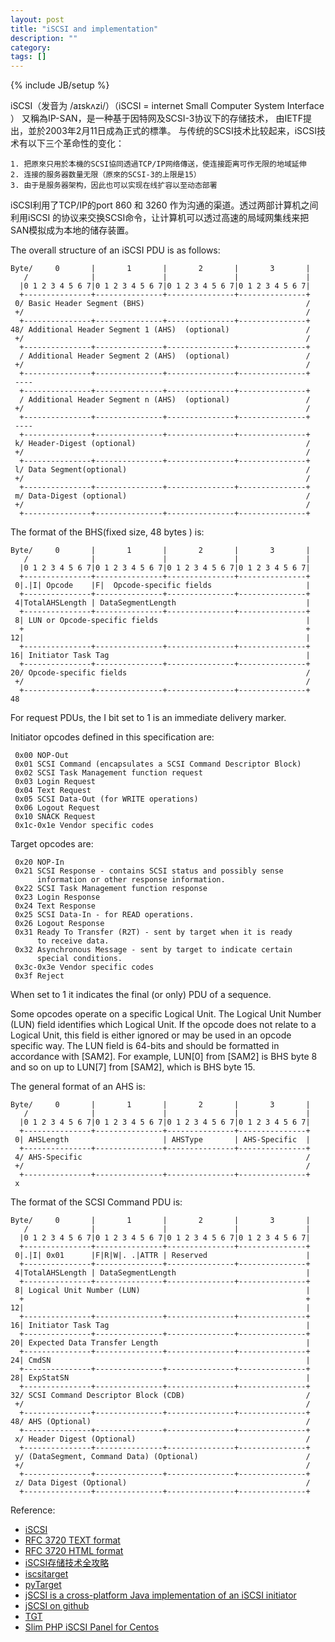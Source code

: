 ```yaml
---
layout: post
title: "iSCSI and implementation"
description: ""
category: 
tags: []
---
```

{% include JB/setup %}

iSCSI（发音为 /аɪskʌzi/）（iSCSI = internet Small Computer System Interface ）
又稱為IP-SAN，是一种基于因特网及SCSI-3协议下的存储技术，
由IETF提出，並於2003年2月11日成為正式的標準。
与传统的SCSI技术比较起来，iSCSI技术有以下三个革命性的变化：

	1. 把原來只用於本機的SCSI協同透過TCP/IP网络傳送，使连接距离可作无限的地域延伸
	2. 连接的服务器数量无限（原來的SCSI-3的上限是15）
	3. 由于是服务器架构，因此也可以实现在线扩容以至动态部署

iSCSI利用了TCP/IP的port 860 和 3260 作为沟通的渠道。透过两部计算机之间利用iSCSI
的协议来交换SCSI命令，让计算机可以透过高速的局域网集线来把SAN模拟成为本地的储存装置。

The overall structure of an iSCSI  PDU is as follows:

	Byte/     0       |       1       |       2       |       3       |
	   /              |               |               |               |
	  |0 1 2 3 4 5 6 7|0 1 2 3 4 5 6 7|0 1 2 3 4 5 6 7|0 1 2 3 4 5 6 7|
	  +---------------+---------------+---------------+---------------+
	 0/ Basic Header Segment (BHS)                                    /
	 +/                                                               /
	  +---------------+---------------+---------------+---------------+
	48/ Additional Header Segment 1 (AHS)  (optional)                 /
	 +/                                                               /
	  +---------------+---------------+---------------+---------------+
	  / Additional Header Segment 2 (AHS)  (optional)                 /
	 +/                                                               /
	  +---------------+---------------+---------------+---------------+
	 ----
	  +---------------+---------------+---------------+---------------+
	  / Additional Header Segment n (AHS)  (optional)                 /
	 +/                                                               /
	  +---------------+---------------+---------------+---------------+
	 ----
	  +---------------+---------------+---------------+---------------+
	 k/ Header-Digest (optional)                                      /
	 +/                                                               /
	  +---------------+---------------+---------------+---------------+
	 l/ Data Segment(optional)                                        /
	 +/                                                               /
	  +---------------+---------------+---------------+---------------+
	 m/ Data-Digest (optional)                                        /
	 +/                                                               /
	  +---------------+---------------+---------------+---------------+


The format of the BHS(fixed size, 48 bytes ) is:

	Byte/     0       |       1       |       2       |       3       |
	   /              |               |               |               |
	  |0 1 2 3 4 5 6 7|0 1 2 3 4 5 6 7|0 1 2 3 4 5 6 7|0 1 2 3 4 5 6 7|
	  +---------------+---------------+---------------+---------------+
	 0|.|I| Opcode    |F|  Opcode-specific fields                     |
	  +---------------+---------------+---------------+---------------+
	 4|TotalAHSLength | DataSegmentLength                             |
	  +---------------+---------------+---------------+---------------+
	 8| LUN or Opcode-specific fields                                 |
	  +                                                               +
	12|                                                               |
	  +---------------+---------------+---------------+---------------+
	16| Initiator Task Tag                                            |
	  +---------------+---------------+---------------+---------------+
	20/ Opcode-specific fields                                        /
	 +/                                                               /
	  +---------------+---------------+---------------+---------------+
	48

For request PDUs, the I bit set to 1 is an immediate delivery marker.

Initiator opcodes defined in this specification are:

	 0x00 NOP-Out
	 0x01 SCSI Command (encapsulates a SCSI Command Descriptor Block)
	 0x02 SCSI Task Management function request
	 0x03 Login Request
	 0x04 Text Request
	 0x05 SCSI Data-Out (for WRITE operations)
	 0x06 Logout Request
	 0x10 SNACK Request
	 0x1c-0x1e Vendor specific codes

Target opcodes are:

     0x20 NOP-In
     0x21 SCSI Response - contains SCSI status and possibly sense
          information or other response information.
     0x22 SCSI Task Management function response
     0x23 Login Response
     0x24 Text Response
     0x25 SCSI Data-In - for READ operations.
     0x26 Logout Response
     0x31 Ready To Transfer (R2T) - sent by target when it is ready
          to receive data.
     0x32 Asynchronous Message - sent by target to indicate certain
          special conditions.
     0x3c-0x3e Vendor specific codes
     0x3f Reject

When set to 1 it indicates the final (or only) PDU of a sequence.

Some opcodes operate on a specific Logical Unit.  The Logical Unit
Number (LUN) field identifies which Logical Unit.  If the opcode does
not relate to a Logical Unit, this field is either ignored or may be
used in an opcode specific way.  The LUN field is 64-bits and should
be formatted in accordance with [SAM2].  For example, LUN[0] from
[SAM2] is BHS byte 8 and so on up to LUN[7] from [SAM2], which is BHS
byte 15.

The general format of an AHS is:

	Byte/     0       |       1       |       2       |       3       |
	   /              |               |               |               |
	  |0 1 2 3 4 5 6 7|0 1 2 3 4 5 6 7|0 1 2 3 4 5 6 7|0 1 2 3 4 5 6 7|
	  +---------------+---------------+---------------+---------------+
	 0| AHSLength                     | AHSType       | AHS-Specific  |
	  +---------------+---------------+---------------+---------------+
	 4/ AHS-Specific                                                  /
	 +/                                                               /
	  +---------------+---------------+---------------+---------------+
	 x


The format of the SCSI Command PDU is:

	Byte/     0       |       1       |       2       |       3       |
	   /              |               |               |               |
	  |0 1 2 3 4 5 6 7|0 1 2 3 4 5 6 7|0 1 2 3 4 5 6 7|0 1 2 3 4 5 6 7|
	  +---------------+---------------+---------------+---------------+
	 0|.|I| 0x01      |F|R|W|. .|ATTR | Reserved                      |
	  +---------------+---------------+---------------+---------------+
	 4|TotalAHSLength | DataSegmentLength                             |
	  +---------------+---------------+---------------+---------------+
	 8| Logical Unit Number (LUN)                                     |
	  +                                                               +
	12|                                                               |
	  +---------------+---------------+---------------+---------------+
	16| Initiator Task Tag                                            |
	  +---------------+---------------+---------------+---------------+
	20| Expected Data Transfer Length                                 |
	  +---------------+---------------+---------------+---------------+
	24| CmdSN                                                         |
	  +---------------+---------------+---------------+---------------+
	28| ExpStatSN                                                     |
	  +---------------+---------------+---------------+---------------+
	32/ SCSI Command Descriptor Block (CDB)                           /
	 +/                                                               /
	  +---------------+---------------+---------------+---------------+
	48/ AHS (Optional)                                                /
	  +---------------+---------------+---------------+---------------+
	 x/ Header Digest (Optional)                                      /
	  +---------------+---------------+---------------+---------------+
	 y/ (DataSegment, Command Data) (Optional)                        /
	 +/                                                               /
	  +---------------+---------------+---------------+---------------+
	 z/ Data Digest (Optional)                                        /
	  +---------------+---------------+---------------+---------------+


Reference:  
+ [iSCSI](http://en.wikipedia.org/wiki/ISCSI)
+ [RFC 3720 TEXT format](http://www.ietf.org/rfc/rfc3720.txt)
+ [RFC 3720 HTML format](http://tools.ietf.org/html/rfc3720)
+ [iSCSI存储技术全攻略](http://www.sansky.net/article/2007-12-03-iscsi-storage.html)
+ [iscsitarget](http://sourceforge.net/projects/iscsitarget/)
+ [pyTarget](http://sourceforge.net/projects/pytarget/)
+ [jSCSI is a cross-platform Java implementation of an iSCSI initiator](http://jscsi.sourceforge.net/)
+ [jSCSI on github](https://github.com/disy/jSCSI)
+ [TGT](http://stgt.sourceforge.net/)
+ [Slim PHP iSCSI Panel for Centos](http://slimphpiscsipan.sourceforge.net)

